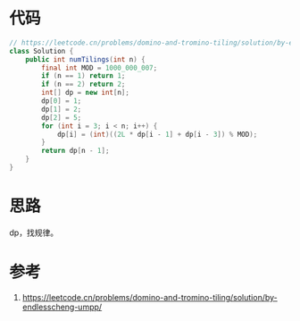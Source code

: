 # 代码

```java
// https://leetcode.cn/problems/domino-and-tromino-tiling/solution/by-endlesscheng-umpp/
class Solution {
    public int numTilings(int n) {
        final int MOD = 1000_000_007;
        if (n == 1) return 1;
        if (n == 2) return 2;
        int[] dp = new int[n];
        dp[0] = 1;
        dp[1] = 2;
        dp[2] = 5;
        for (int i = 3; i < n; i++) {
            dp[i] = (int)((2L * dp[i - 1] + dp[i - 3]) % MOD);
        }
        return dp[n - 1];
    }
}
```

# 思路

dp，找规律。

# 参考

1. https://leetcode.cn/problems/domino-and-tromino-tiling/solution/by-endlesscheng-umpp/